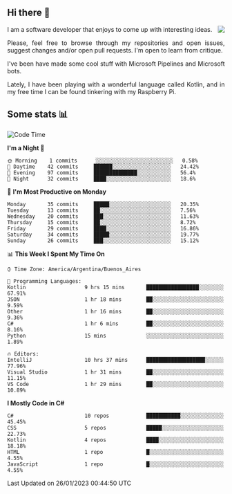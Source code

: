 ## Hi there :slightly_smiling_face:

<img src="https://github-readme-stats.vercel.app/api?username=victorgrycuk&show_icons=true&count_private=true&title_color=F7941E&icon_color=F7941E" align="right">

<p align="justify">
I am a software developer that enjoys to come up with interesting ideas.
<p/>

<p align= "justify">
Please, feel free to browse through my repositories and open issues, suggest changes and/or open pull requests. I'm open to learn from critique.
<p/>


<p align= "justify">
I've been have made some cool stuff with Microsoft Pipelines and Microsoft bots.
<p/>

<p align= "justify">
Lately, I have been playing with a wonderful language called Kotlin, and in my free time I can be found tinkering with my Raspberry Pi.
<p/>

## Some stats :bar_chart:
<!--START_SECTION:waka-->
![Code Time](http://img.shields.io/badge/Code%20Time-1%2C305%20hrs%204%20mins-blue)

**I'm a Night 🦉** 

```text
🌞 Morning    1 commits      ░░░░░░░░░░░░░░░░░░░░░░░░░   0.58% 
🌆 Daytime    42 commits     ██████░░░░░░░░░░░░░░░░░░░   24.42% 
🌃 Evening    97 commits     ██████████████░░░░░░░░░░░   56.4% 
🌙 Night      32 commits     ████░░░░░░░░░░░░░░░░░░░░░   18.6%

```
📅 **I'm Most Productive on Monday** 

```text
Monday       35 commits     █████░░░░░░░░░░░░░░░░░░░░   20.35% 
Tuesday      13 commits     ██░░░░░░░░░░░░░░░░░░░░░░░   7.56% 
Wednesday    20 commits     ███░░░░░░░░░░░░░░░░░░░░░░   11.63% 
Thursday     15 commits     ██░░░░░░░░░░░░░░░░░░░░░░░   8.72% 
Friday       29 commits     ████░░░░░░░░░░░░░░░░░░░░░   16.86% 
Saturday     34 commits     █████░░░░░░░░░░░░░░░░░░░░   19.77% 
Sunday       26 commits     ███░░░░░░░░░░░░░░░░░░░░░░   15.12%

```


📊 **This Week I Spent My Time On** 

```text
⌚︎ Time Zone: America/Argentina/Buenos_Aires

💬 Programming Languages: 
Kotlin                   9 hrs 15 mins       █████████████████░░░░░░░░   67.91% 
JSON                     1 hr 18 mins        ██░░░░░░░░░░░░░░░░░░░░░░░   9.59% 
Other                    1 hr 16 mins        ██░░░░░░░░░░░░░░░░░░░░░░░   9.36% 
C#                       1 hr 6 mins         ██░░░░░░░░░░░░░░░░░░░░░░░   8.16% 
Python                   15 mins             ░░░░░░░░░░░░░░░░░░░░░░░░░   1.89%

🔥 Editors: 
IntelliJ                 10 hrs 37 mins      ███████████████████░░░░░░   77.96% 
Visual Studio            1 hr 31 mins        ██░░░░░░░░░░░░░░░░░░░░░░░   11.15% 
VS Code                  1 hr 29 mins        ██░░░░░░░░░░░░░░░░░░░░░░░   10.89%

```

**I Mostly Code in C#** 

```text
C#                       10 repos            ███████████░░░░░░░░░░░░░░   45.45% 
CSS                      5 repos             █████░░░░░░░░░░░░░░░░░░░░   22.73% 
Kotlin                   4 repos             ████░░░░░░░░░░░░░░░░░░░░░   18.18% 
HTML                     1 repo              █░░░░░░░░░░░░░░░░░░░░░░░░   4.55% 
JavaScript               1 repo              █░░░░░░░░░░░░░░░░░░░░░░░░   4.55%

```



 Last Updated on 26/01/2023 00:44:50 UTC
<!--END_SECTION:waka-->
